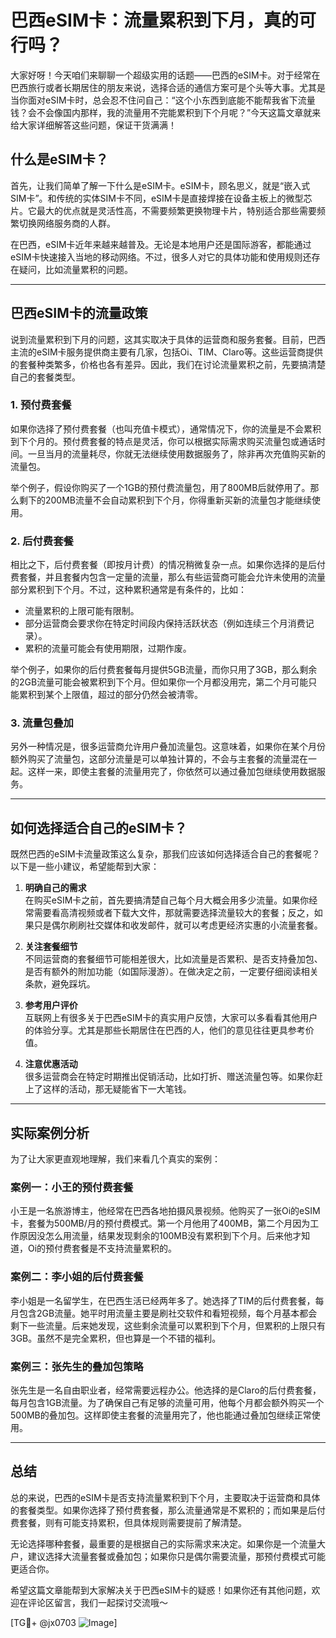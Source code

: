 # 巴西eSIM卡：流量累积到下月，真的可行吗？

大家好呀！今天咱们来聊聊一个超级实用的话题——巴西的eSIM卡。对于经常在巴西旅行或者长期居住的朋友来说，选择合适的通信方案可是个头等大事。尤其是当你面对eSIM卡时，总会忍不住问自己：“这个小东西到底能不能帮我省下流量钱？会不会像国内那样，我的流量用不完能累积到下个月呢？”今天这篇文章就来给大家详细解答这些问题，保证干货满满！

## 什么是eSIM卡？

首先，让我们简单了解一下什么是eSIM卡。eSIM卡，顾名思义，就是“嵌入式SIM卡”。和传统的实体SIM卡不同，eSIM卡是直接焊接在设备主板上的微型芯片。它最大的优点就是灵活性高，不需要频繁更换物理卡片，特别适合那些需要频繁切换网络服务商的人群。

在巴西，eSIM卡近年来越来越普及。无论是本地用户还是国际游客，都能通过eSIM卡快速接入当地的移动网络。不过，很多人对它的具体功能和使用规则还存在疑问，比如流量累积的问题。

---

## 巴西eSIM卡的流量政策

说到流量累积到下月的问题，这其实取决于具体的运营商和服务套餐。目前，巴西主流的eSIM卡服务提供商主要有几家，包括Oi、TIM、Claro等。这些运营商提供的套餐种类繁多，价格也各有差异。因此，我们在讨论流量累积之前，先要搞清楚自己的套餐类型。

### 1. **预付费套餐**

如果你选择了预付费套餐（也叫充值卡模式），通常情况下，你的流量是不会累积到下个月的。预付费套餐的特点是灵活，你可以根据实际需求购买流量包或通话时间。一旦当月的流量耗尽，你就无法继续使用数据服务了，除非再次充值购买新的流量包。

举个例子，假设你购买了一个1GB的预付费流量包，用了800MB后就停用了。那么剩下的200MB流量不会自动累积到下个月，你得重新买新的流量包才能继续使用。

### 2. **后付费套餐**

相比之下，后付费套餐（即按月计费）的情况稍微复杂一点。如果你选择的是后付费套餐，并且套餐内包含一定量的流量，那么有些运营商可能会允许未使用的流量部分累积到下个月。不过，这种累积通常是有条件的，比如：

- 流量累积的上限可能有限制。
- 部分运营商会要求你在特定时间段内保持活跃状态（例如连续三个月消费记录）。
- 累积的流量可能会有使用期限，过期作废。

举个例子，如果你的后付费套餐每月提供5GB流量，而你只用了3GB，那么剩余的2GB流量可能会被累积到下个月。但如果你一个月都没用完，第二个月可能只能累积到某个上限值，超过的部分仍然会被清零。

### 3. **流量包叠加**

另外一种情况是，很多运营商允许用户叠加流量包。这意味着，如果你在某个月份额外购买了流量包，这部分流量是可以单独计算的，不会与主套餐的流量混在一起。这样一来，即使主套餐的流量用完了，你依然可以通过叠加包继续使用数据服务。

---

## 如何选择适合自己的eSIM卡？

既然巴西的eSIM卡流量政策这么复杂，那我们应该如何选择适合自己的套餐呢？以下是一些小建议，希望能帮到大家：

1. **明确自己的需求**  
   在购买eSIM卡之前，首先要搞清楚自己每个月大概会用多少流量。如果你经常需要看高清视频或者下载大文件，那就需要选择流量较大的套餐；反之，如果只是偶尔刷刷社交媒体和收发邮件，就可以考虑更经济实惠的小流量套餐。

2. **关注套餐细节**  
   不同运营商的套餐细节可能相差很大，比如流量是否累积、是否支持叠加包、是否有额外的附加功能（如国际漫游）。在做决定之前，一定要仔细阅读相关条款，避免踩坑。

3. **参考用户评价**  
   互联网上有很多关于巴西eSIM卡的真实用户反馈，大家可以多看看其他用户的体验分享。尤其是那些长期居住在巴西的人，他们的意见往往更具参考价值。

4. **注意优惠活动**  
   很多运营商会在特定时期推出促销活动，比如打折、赠送流量包等。如果你赶上了这样的活动，那无疑能省下一大笔钱。

---

## 实际案例分析

为了让大家更直观地理解，我们来看几个真实的案例：

### 案例一：小王的预付费套餐  
小王是一名旅游博主，他经常在巴西各地拍摄风景视频。他购买了一张Oi的eSIM卡，套餐为500MB/月的预付费模式。第一个月他用了400MB，第二个月因为工作原因没怎么用流量，结果发现剩余的100MB没有累积到下个月。后来他才知道，Oi的预付费套餐是不支持流量累积的。

### 案例二：李小姐的后付费套餐  
李小姐是一名留学生，在巴西生活已经两年多了。她选择了TIM的后付费套餐，每月包含2GB流量。她平时用流量主要是刷社交软件和看短视频，每个月基本都会剩下一些流量。后来她发现，这些剩余流量可以累积到下个月，但累积的上限只有3GB。虽然不是完全累积，但也算是一个不错的福利。

### 案例三：张先生的叠加包策略  
张先生是一名自由职业者，经常需要远程办公。他选择的是Claro的后付费套餐，每月包含1GB流量。为了确保自己有足够的流量可用，他每个月都会额外购买一个500MB的叠加包。这样即使主套餐的流量用完了，他也能通过叠加包继续正常使用。

---

## 总结

总的来说，巴西的eSIM卡是否支持流量累积到下个月，主要取决于运营商和具体的套餐类型。如果你选择了预付费套餐，那么流量通常是不累积的；而如果是后付费套餐，则有可能支持累积，但具体规则需要提前了解清楚。

无论选择哪种套餐，最重要的是根据自己的实际需求来决定。如果你是一个流量大户，建议选择大流量套餐或叠加包；如果你只是偶尔需要流量，那预付费模式可能更适合你。

希望这篇文章能帮到大家解决关于巴西eSIM卡的疑惑！如果你还有其他问题，欢迎在评论区留言，我们一起探讨交流哦～

[TG💪+ @jx0703 ![Image](https://github.com/user-attachments/assets/dbca1d08-cadb-493c-b0ec-ad6f7a83f270)]